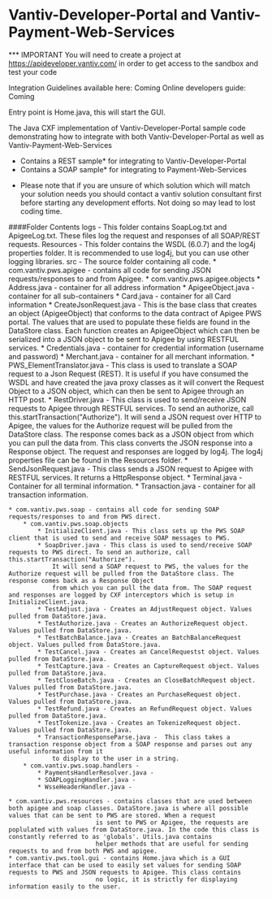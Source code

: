Vantiv-Developer-Portal and Vantiv-Payment-Web-Services
=======================================================
*** IMPORTANT You will need to create a project at https://apideveloper.vantiv.com/ in order to get access to the sandbox and test your code

Integration Guidelines available here: Coming
Online developers guide: Coming

Entry point is Home.java, this will start the GUI.

The Java CXF implementation of Vantiv-Developer-Portal sample code demonstrating how to integrate with both Vantiv-Developer-Portal as well as Vantiv-Payment-Web-Services
- Contains a REST sample* for integrating to Vantiv-Developer-Portal 
- Contains a SOAP sample* for integrating to Payment-Web-Services

* Please note that if you are unsure of which solution which will match your solution needs you should contact a vantiv solution consultant first before starting any development efforts. Not doing so may lead to lost coding time. 


####Folder Contents
logs - This folder contains SoapLog.txt and ApigeeLog.txt. These files log the request and responses of all SOAP/REST requests.
Resources - This folder contains the WSDL (6.0.7) and the log4j properties folder. It is recommended to use log4j, but you can use other logging libraries.
src - The source folder containing all code.
	* com.vantiv.pws.apigee - contains all code for sending JSON requests/responses to and from Apigee.
		* com.vantiv.pws.apigee.objects
			* Address.java - container for all address information
			* ApigeeObject.java - container for all sub-containers
			* Card.java - container for all Card information
			* CreateJsonRequest.java - This is the base class that creates an object (ApigeeObject) that conforms to the data contract of Apigee PWS portal. 
				The values that are used to populate these fields are found in the DataStore class. Each function creates an ApigeeObject which can then be 
				serialized into a JSON object to be sent to Apigee by using RESTFUL services.
			* Credentials.java - container for credential information (username and password)
			* Merchant.java - container for all merchant information.
			* PWS_ElementTranslator.java -  This class is used to translate a SOAP request to a Json Request (REST). It is useful if you have consumed the WSDL 
				and have created the java proxy classes as it will convert the Request Object to a JSON object, which can then be sent to Apigee through an HTTP post.
			* RestDriver.java - This class is used to send/receive JSON requests to Apigee through RESTFUL
				services. To send an authorize, call this.startTransaction("Authorize"). It will send a JSON request over HTTP to Apigee, the values for the Authorize
				request will be pulled from the DataStore class. The response comes back as a JSON object from which you can pull the data from. This class converts the
				JSON response into a Response object. The request and responses are logged by log4j. The log4j properties file can be found in the Resources folder.
			* SendJsonRequest.java -  This class sends a JSON request to Apigee with RESTFUL services. It returns a HttpResponse object.
			* Terminal.java - Container for all terminal information.
			* Transaction.java - container for all transaction information.
			
	* com.vantiv.pws.soap - contains all code for sending SOAP requests/responses to and from PWS direct.
		* com.vantiv.pws.soap.objects
			* InitializeClient.java - This class sets up the PWS SOAP client that is used to send and receive SOAP messages to PWS.
			* SoapDriver.java - This class is used to send/receive SOAP requests to PWS direct. To send an authorize, call this.startTransaction("Authorize"). 
				It will send a SOAP request to PWS, the values for the Authorize request will be pulled from the DataStore class. The response comes back as a Response Object 
				from which you can pull the data from. The SOAP request and responses are logged by CXF interceptors which is setup in InitializeClient.java.
			* TestAdjust.java - Creates an AdjustRequest object. Values pulled from DataStore.java.
			* TestAuthorize.java - Creates an AuthorizeRequest object. Values pulled from DataStore.java.
			* TestBatchBalance.java - Creates an BatchBalanceRequest object. Values pulled from DataStore.java.
			* TestCancel.java - Creates an CancelRequestst object. Values pulled from DataStore.java.
			* TestCapture.java - Creates an CaptureRequest object. Values pulled from DataStore.java.
			* TestCloseBatch.java - Creates an CloseBatchRequest object. Values pulled from DataStore.java.
			* TestPurchase.java - Creates an PurchaseRequest object. Values pulled from DataStore.java.
			* TestRefund.java - Creates an RefundRequest object. Values pulled from DataStore.java.
			* TestTokenize.java - Creates an TokenizeRequest object. Values pulled from DataStore.java.
			* TransactionResponseParse.java -  This class takes a transaction response object from a SOAP response and parses out any useful information from it 
				to display to the user in a string.
		* com.vantiv.pws.soap.handlers - 
			* PaymentsHandlerResolver.java -
			* SOAPLoggingHandler.java - 
			* WsseHeaderHandler.java - 
			
	* com.vantiv.pws.resources - contains classes that are used between both apigee and soap classes. DataStore.java is where all possible values that can be sent to PWS are stored. When a request
							is sent to PWS or Apigee, the requests are poplulated with values from DataStore.java. In the code this class is constantly referred to as 'globals'. Utils.java contains
							helper methods that are useful for sending requests to and from both PWS and apigee.
	* com.vantiv.pws.tool.gui - contains Home.java which is a GUI interface that can be used to easily set values for sending SOAP requests to PWS and JSON requests to Apigee. This class contains
							no logic, it is strictly for displaying information easily to the user. 
									

